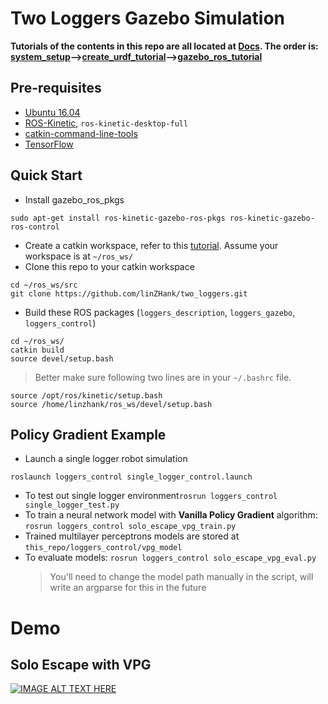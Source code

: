 # Two Loggers Gazebo Simulation
**Tutorials of the contents in this repo are all located at [Docs](https://github.com/linZHank/two_loggers/tree/master/Docs). The order is: [system_setup](https://github.com/linZHank/two_loggers/blob/master/Docs/system_setup.md)-->[create_urdf_tutorial](https://github.com/linZHank/two_loggers/blob/master/Docs/create_urdf_tutorial.md)-->[gazebo_ros_tutorial](https://github.com/linZHank/two_loggers/blob/master/Docs/gazebo_ros_tutorial.md)**

## Pre-requisites
- [Ubuntu 16.04](http://releases.ubuntu.com/16.04/)
- [ROS-Kinetic](http://wiki.ros.org/kinetic), `ros-kinetic-desktop-full`
- [catkin-command-line-tools](https://catkin-tools.readthedocs.io/en/latest/)
- [TensorFlow](https://www.tensorflow.org/)

## Quick Start
- Install gazebo_ros_pkgs

``` console
sudo apt-get install ros-kinetic-gazebo-ros-pkgs ros-kinetic-gazebo-ros-control
```
- Create a catkin workspace, refer to this [tutorial](http://wiki.ros.org/catkin/Tutorials/create_a_workspace). Assume your workspace is at `~/ros_ws/`
- Clone this repo to your catkin workspace
```console
cd ~/ros_ws/src
git clone https://github.com/linZHank/two_loggers.git
```
- Build these ROS packages (`loggers_description`, `loggers_gazebo`, `loggers_control`)
``` console
cd ~/ros_ws/
catkin build
source devel/setup.bash
```
> Better make sure following two lines are in your `~/.bashrc` file.
``` console
source /opt/ros/kinetic/setup.bash
source /home/linzhank/ros_ws/devel/setup.bash
```

## Policy Gradient Example
- Launch a single logger robot simulation
``` console
roslaunch loggers_control single_logger_control.launch
```
- To test out single logger environment`rosrun loggers_control single_logger_test.py`
- To train a neural network model with **Vanilla Policy Gradient** algorithm: `rosrun loggers_control solo_escape_vpg_train.py`
- Trained multilayer perceptrons models are stored at `this_repo/loggers_control/vpg_model`
- To evaluate models: `rosrun loggers_control solo_escape_vpg_eval.py`
  > You'll need to change the model path manually in the script, will write an argparse for this in the future

# Demo
## Solo Escape with VPG
[![IMAGE ALT TEXT HERE](http://i3.ytimg.com/vi/xqkG5bBXyY8/hqdefault.jpg)](https://youtu.be/xqkG5bBXyY8)
